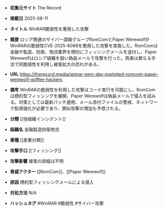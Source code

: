 - **収集元サイト**
The Record

- **掲載日**
2025-08-11

- **タイトル**
WinRAR脆弱性を悪用した攻撃

- **概要**
ロシア関連のサイバー諜報グループRomComとPaper WerewolfがWinRARの脆弱性CVE-2025-8088を悪用した攻撃を実施した。RomComは金融や製造、防衛、物流業界を標的にフィッシングメールを送付し、Paper Werewolfはロシア組織を狙い偽装メールで攻撃を行った。両者は異なる手法で同脆弱性を利用し被害拡大の恐れがある。

- **URL**
https://therecord.media/winrar-zero-day-exploited-romcom-paper-werewolf-goffee-hackers

- **備考**
WinRARの脆弱性を利用した攻撃はコード実行を可能にし、RomComは標的型フィッシングを展開、Paper Werewolfは偽装メールで侵入を試みる。対策としては最新パッチ適用、メール添付ファイルの警戒、ネットワーク監視強化が必要であり、類似攻撃の増加も予想される。

- **分類**
[[他組織インシデント]]

- **組織名**
金融製造防衛物流

- **業種**
[[産業分類]]

- **攻撃手口**
[[フィッシング]]

- **攻撃影響**
被害の詳細は不明

- **脅威アクター**
[[RomCom]]、[[Paper Werewolf]]

- **原因**
標的型フィッシングメールによる侵入

- **対処方法**
N/A

- **ハッシュタグ**
#WinRAR #脆弱性 #サイバー攻撃
